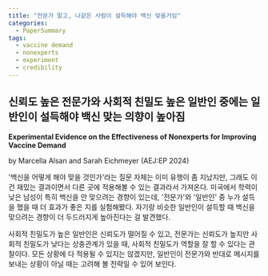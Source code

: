 ```yaml
---
title: "전문가 말고, 나같은 사람이 설득해야 백신 맞을거임"
categories:
  - PaperSummary
tags:
  - vaccine demand
  - nonexperts
  - experiment
  - credibility
--- 
```


## 신뢰도 높은 전문가와 사회적 친밀도 높은 일반인 중에는 일반인이 설득해야 백신 맞는 의향이 높아짐

**Experimental Evidence on the Effectiveness of Nonexperts for Improving Vaccine Demand**

by Marcella Alsan and Sarah Eichmeyer (AEJ:EP 2024)

<!--
We experimentally vary signals and senders to identify which combination will increase vaccine demand among a disadvantaged population in the United States---Black and White men without a college education. Our main finding is that laypeople (nonexpert concordant senders) are most effective at promoting vaccination, particularly among those least willing to become vaccinated. This finding points to a trade-off between the higher qualifications of experts on the one hand and the lower social proximity to low-socioeconomic-status populations on the other hand, which may undermine credibility in settings of low trust. 
-->

'백신을 어떻게 해야 맞을 것인가'라는 질문 자체는 이미 유행이 좀 지났지만, 그래도 이건 재밌는 결과이면서 다른 곳에 적용해볼 수 있는 결과라서 가져온다.
미국에서 학력이 낮은 남성이 특히 백신을 안 맞으려는 경향이 있는데, '전문가'와 '일반인' 중 누가 설득을 했을 때 더 효과가 좋은 지를 실험해봤다. 자기랑 비슷한 일반인이 설득할 때 백신을 맞으려는 경향이 더 두드러지게 높아진다는 걸 발견했다.

사회적 친밀도가 높은 일반인은 신뢰도가 떨어질 수 있고, 전문가는 신뢰도가 높지만 사회적 친밀도가 낮다는 상충관계가 있을 때, 사회적 친밀도가 역할을 잘 할 수 있다는 관찰이다. 모든 상황에 다 적용될 수 있지는 않겠지만, 일반인이 전문가와 반대로 메시지를 보내는 상황이 아닐 때는 고려해 볼 전략일 수 있어 보인다. 